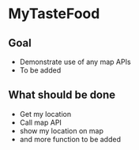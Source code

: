 #  MyTasteFood

## Goal
- Demonstrate use of any map APIs
- To be added 

## What should be done 
- Get my location
- Call map API
- show my location on map
- and more function to be added


